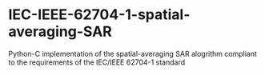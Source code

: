# IEC-IEEE-62704-1-spatial-averaging-SAR
Python-C implementation of the spatial-averaging SAR alogrithm compliant to the requirements of the IEC/IEEE 62704-1 standard
